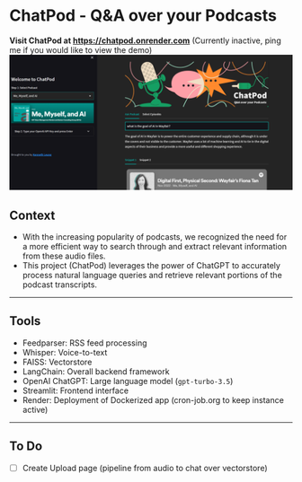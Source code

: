 # ChatPod - Q&A over your Podcasts

**Visit ChatPod at https://chatpod.onrender.com** (Currently inactive, ping me if you would like to view the demo)
<img
  src="assets/screenshot.png"
  style="display: inline-block; margin: 0 auto;">



## Context
- With the increasing popularity of podcasts, we recognized the need for a more efficient way to search through and extract relevant information from these audio files.
- This project (ChatPod) leverages the power of ChatGPT to accurately process natural language queries and retrieve relevant portions of the podcast transcripts. 

___

## Tools
- Feedparser: RSS feed processing
- Whisper: Voice-to-text
- FAISS: Vectorstore
- LangChain: Overall backend framework
- OpenAI ChatGPT: Large language model (`gpt-turbo-3.5`)
- Streamlit: Frontend interface
- Render: Deployment of Dockerized app (cron-job.org to keep instance active)
___

## To Do
- [ ] Create Upload page (pipeline from audio to chat over vectorstore)
